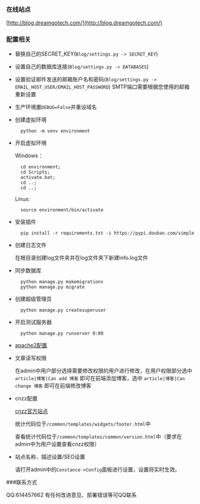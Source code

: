 ### 在线站点

[http://blog.dreamgotech.com/](http://blog.dreamgotech.com/)

### 配置相关
- 替换自己的SECRET_KEY(`Blog/settings.py -> SECRET_KEY`)
- 设置自己的数据库连接(`Blog/settings.py -> DATABASES`)
- 设置验证邮件发送的邮箱账户名和密码(`Blog/settings.py -> EMAIL_HOST_USER/EMAIL_HOST_PASSWORD`)
SMTP端口需要根据您使用的邮箱重新设置
- 生产环境置`DEBUG=False`并重设域名
- 创建虚拟环境

		python -m venv environment

- 开启虚拟环境

	Windows：

	    cd environment;
	    cd Scripts;
	    activate.bat;
	    cd ..;
	    cd ..;

	Linux:

	    source environment/bin/activate

- 安装插件

    	pip install -r requirements.txt -i https://pypi.douban.com/simple

- 创建日志文件

    在根目录创建log文件夹并在log文件夹下新建info.log文件

- 同步数据库

	    python manage.py makemigrations
	    python manage.py migrate

- 创建超级管理员

    	python manage.py createsuperuser

- 开启测试服务器

    	python manage.py runserver 0:80

- [apache2配置](http://blog.dreamgotech.com/article/49/)

- 文章读写权限

	在admin中用户部分选择需要修改权限的用户进行修改，在用户权限部分选中 `article|博客|Can add 博客` 即可在前端添加博客，选中 `article|博客|Can change 博客` 即可在前端修改博客

- cnzz配置

    [cnzz官方站点](http://www.cnzz.com/o_index.php)

    统计代码位于`/common/templates/widgets/footer.html`中

    查看统计代码位于`/common/templates/common/version.html`中（要求在admin中为用户设置查看cnzz权限）

- 站点名称、描述设置/SEO设置

    请打开admin中的`Constance->Config`面板进行设置，设置将实时生效。

###联系方式

QQ:614457662 有任何改进意见、部署错误等可QQ联系